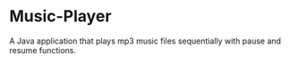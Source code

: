 # Music-Player
A Java application that plays mp3 music files sequentially with pause and resume functions.
